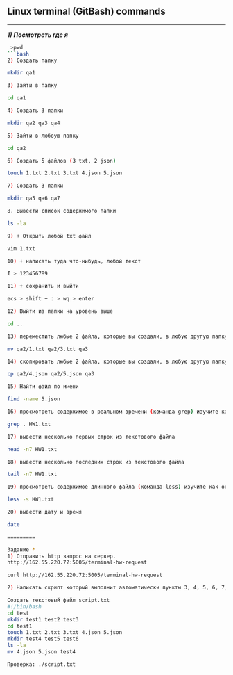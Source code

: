 ## Linux terminal (GitBash) commands
---
__*1) Посмотреть где я*__
```bash
 >pwd
```bash
2) Создать папку 

mkdir qa1

3) Зайти в папку

cd qa1

4) Создать 3 папки

mkdir qa2 qa3 qa4

5) Зайти в любоую папку

cd qa2

6) Создать 5 файлов (3 txt, 2 json)

touch 1.txt 2.txt 3.txt 4.json 5.json

7) Создать 3 папки

mkdir qa5 qa6 qa7

8. Вывести список содержимого папки

ls -la

9) + Открыть любой txt файл

vim 1.txt

10) + написать туда что-нибудь, любой текст

I > 123456789

11) + сохранить и выйти

ecs > shift + : > wq > enter

12) Выйти из папки на уровень выше

cd ..

13) переместить любые 2 файла, которые вы создали, в любую другую папку.

mv qa2/1.txt qa2/3.txt qa3

14) скопировать любые 2 файла, которые вы создали, в любую другую папку.

cp qa2/4.json qa2/5.json qa3

15) Найти файл по имени

find -name 5.json

16) просмотреть содержимое в реальном времени (команда grep) изучите как она работает.

grep . HW1.txt

17) вывести несколько первых строк из текстового файла

head -n7 HW1.txt

18) вывести несколько последних строк из текстового файла

tail -n7 HW1.txt

19) просмотреть содержимое длинного файла (команда less) изучите как она работает.

less -s HW1.txt

20) вывести дату и время

date

=========

Задание *
1) Отправить http запрос на сервер.
http://162.55.220.72:5005/terminal-hw-request

curl http://162.55.220.72:5005/terminal-hw-request

2) Написать скрипт который выполнит автоматически пункты 3, 4, 5, 6, 7, 8, 13 -

Создать текстовый файл script.txt
#!/bin/bash
cd test
mkdir test1 test2 test3
cd test1
touch 1.txt 2.txt 3.txt 4.json 5.json
mkdir test4 test5 test6
ls -la
mv 4.json 5.json test4

Проверка: ./script.txt
